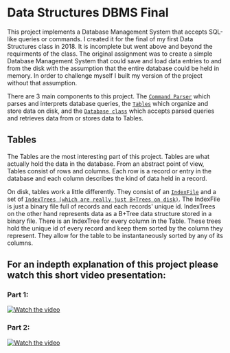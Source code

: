 # Data Structures DBMS Final

This project implements a Database Management System that accepts SQL-like queries or commands. I created it for the final of my first Data Structures class in 2018. It is incomplete but went above and beyond the requirments of the class. The original assignment was to create a simple Database Management System that could save and load data entries to and from the disk with the assumption that the entire database could be held in memory. In order to challenge myself I built my version of the project without that assumption. 

There are 3 main components to this project. The [`Command Parser`](https://github.com/Andrew-Miner/Data-Structures-Database-Final/tree/main/DataBase/CommandParser) which parses and interprets database queries, the [`Tables`](https://github.com/Andrew-Miner/Data-Structures-Database-Final/tree/main/DataBase/Table) which organize and store data on disk, and the [`Database class`](https://github.com/Andrew-Miner/Data-Structures-Database-Final/blob/main/DataBase/database.h) which accepts parsed queries and retrieves data from or stores data to Tables.

## Tables
The Tables are the most interesting part of this project. Tables are what actually hold the data in the database. From an abstract point of view, Tables consist of rows and columns. Each row is a record or entry in the database and each column describes the kind of data held in a record.

On disk, tables work a little differently. They consist of an [`IndexFile`](https://github.com/Andrew-Miner/Data-Structures-Database-Final/blob/main/DataBase/Table/indexfile.h) and a set of [`IndexTrees (which are really just B+Trees on disk)`](https://github.com/Andrew-Miner/Data-Structures-Database-Final/blob/main/DataBase/Table/BalancedTree/D%2BTree/disk_bplustree.h). The IndexFile is just a binary file full of records and each records' unique id. IndexTrees on the other hand represents data as a B+Tree data structure stored in a binary file. There is an IndexTree for every column in the Table. These trees hold the unique id of every record and keep them sorted by the column they represent. They allow for the table to be instantaneously sorted by any of its columns. 

## For an indepth explanation of this project please watch this short video presentation:

### Part 1:
[![Watch the video](https://img.youtube.com/vi/BWTfk_l8-Jo/maxresdefault.jpg)](https://youtu.be/BWTfk_l8-Jo)

### Part 2:
[![Watch the video](https://img.youtube.com/vi/r7BcYf-MEo0/maxresdefault.jpg)](https://youtu.be/r7BcYf-MEo0)
